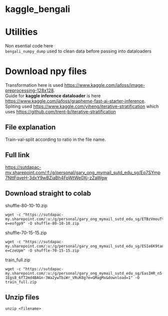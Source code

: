 # kaggle_bengali
# Utilities
Non esential code here \
`bengali_numpy_dump` used to clean data before passing into dataloaders

# Download npy files
Transformation here is used https://www.kaggle.com/iafoss/image-preprocessing-128x128. \
Guide for **kaggle inference dataloader** is here https://www.kaggle.com/iafoss/grapheme-fast-ai-starter-inference. \
Spliting used https://www.kaggle.com/yiheng/iterative-stratification which uses https://github.com/trent-b/iterative-stratification

## File explanation
Train-val-split according to ratio in the file name.
## Full link
https://sutdapac-my.sharepoint.com/:f:/g/personal/gary_ong_mymail_sutd_edu_sg/Eo7SYmp7NttFqveH-3dxY9wBZiaBh4FpWtWe0Xj-zZaWgw

## Download straight to colab
shuffle-80-10-10.zip
```
wget -c "https://sutdapac-my.sharepoint.com/:u:/g/personal/gary_ong_mymail_sutd_edu_sg/ETBzVmouTtFBgdOjpNrSqKgB1u9nhTyT4jq2p0xzKDfAuw?e=eofgp9" -O shuffle-80-10-10.zip
```
shuffle-70-15-15.zip
```
wget -c "https://sutdapac-my.sharepoint.com/:u:/g/personal/gary_ong_mymail_sutd_edu_sg/ESIe6K9tanZJrJ5bUlIUBrwBpXfkIM4xsmRAxUVI8VYEfA?e=CzeUpm" -O shuffle-70-15-15.zip
```

train_full.zip
```
wget -c "https://sutdapac-my.sharepoint.com/:u:/g/personal/gary_ong_mymail_sutd_edu_sg/EasIHR_n5-1Egs8_6fT2md4BAGn-3Wa2ywTbiWr_VRuK8g?e=GMagMx&download=1" -O train_full.zip
```

## Unzip files

```
unzip <filename>
```
